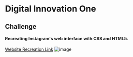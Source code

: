# Digital Innovation One
## Challenge
#### Recreating Instagram's web interface with CSS and HTML5.
[Website Recreation Link](https://antonioreinadev.github.io/Challenge-Recreate-the-Instagram-interface/)
![image](https://user-images.githubusercontent.com/66280255/169930753-cc091018-25fa-48b5-a836-505286f8397f.png)
